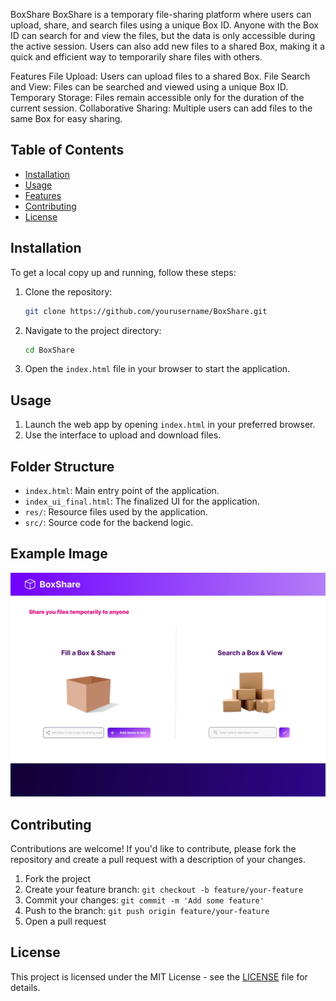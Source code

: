 BoxShare
BoxShare is a temporary file-sharing platform where users can upload, share, and search files using a unique Box ID. Anyone with the Box ID can search for and view the files, but the data is only accessible during the active session. Users can also add new files to a shared Box, making it a quick and efficient way to temporarily share files with others.

Features
File Upload: Users can upload files to a shared Box.
File Search and View: Files can be searched and viewed using a unique Box ID.
Temporary Storage: Files remain accessible only for the duration of the current session.
Collaborative Sharing: Multiple users can add files to the same Box for easy sharing.

  
## Table of Contents

- [Installation](#installation)
- [Usage](#usage)
- [Features](#features)
- [Contributing](#contributing)
- [License](#license)
  
## Installation

To get a local copy up and running, follow these steps:

1. Clone the repository:

   ```bash
   git clone https://github.com/yourusername/BoxShare.git
   ```

2. Navigate to the project directory:

   ```bash
   cd BoxShare
   ```

3. Open the `index.html` file in your browser to start the application.

## Usage

1. Launch the web app by opening `index.html` in your preferred browser.
2. Use the interface to upload and download files.

## Folder Structure

- `index.html`: Main entry point of the application.
- `index_ui_final.html`: The finalized UI for the application.
- `res/`: Resource files used by the application.
- `src/`: Source code for the backend logic.

## Example Image

![BoxShare](res/box-share-ui-image.jpg)


## Contributing

Contributions are welcome! If you'd like to contribute, please fork the repository and create a pull request with a description of your changes.

1. Fork the project
2. Create your feature branch: `git checkout -b feature/your-feature`
3. Commit your changes: `git commit -m 'Add some feature'`
4. Push to the branch: `git push origin feature/your-feature`
5. Open a pull request

## License

This project is licensed under the MIT License - see the [LICENSE](LICENSE) file for details.

